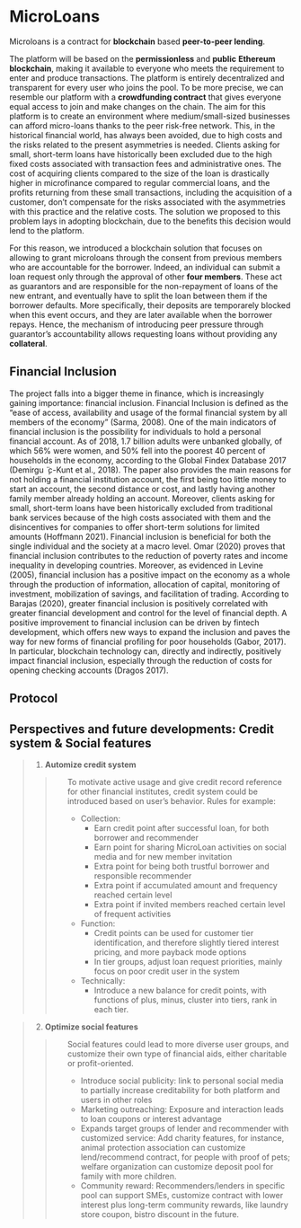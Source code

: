 # MicroLoans

Microloans is a contract for **blockchain** based **peer-to-peer lending**. 

<p>    
The platform will be based on the <strong>permissionless</strong> and <strong>public</strong> <strong>Ethereum blockchain</strong>, making it available to everyone who meets the requirement to enter and produce transactions. The platform is entirely decentralized and transparent for every user who joins the pool. To be more precise, we can resemble our platform with a <strong>crowdfunding contract</strong> that gives everyone equal access to join and make changes on the chain. 
The aim for this platform is to create an environment where medium/small-sized businesses can afford micro-loans thanks to the peer risk-free network. This, in the historical financial world, has always been avoided, due to high costs and the risks related to the present asymmetries is needed. Clients asking for small, short-term loans have historically been excluded due to the high fixed costs associated with transaction fees and administrative ones. The cost of acquiring clients compared to the size of the loan is drastically higher in microfinance compared to regular commercial loans, and the profits returning from these small transactions, including the acquisition of a customer, don’t compensate for the risks associated with the asymmetries with this practice and the relative costs. The solution we proposed to this problem lays in adopting blockchain, due to the benefits this decision would lend to the platform.</p>

For this reason, we introduced a blockchain solution that focuses on allowing to grant microloans through the consent from previous members who are accountable for the borrower. Indeed, an individual can submit a loan request only through the approval of other <strong>four members</strong>. These act as guarantors and are responsible for the non-repayment of loans of the new entrant, and eventually have to split the loan between them if the borrower defaults. More specifically, their deposits are temporarely blocked when this event occurs, and they are later available when the borrower repays. Hence, the mechanism of introducing peer pressure through guarantor’s accountability allows requesting loans without providing any <strong>collateral</strong>.
</div>

## Financial Inclusion

The project falls into a bigger theme in finance, which is increasingly gaining importance: financial inclusion.
Financial Inclusion is defined as the “ease of access, availability and usage of the formal financial system by all members of the economy” (Sarma, 2008).
One of the main indicators of financial inclusion is the possibility for individuals to hold a personal financial account.
As of 2018, 1.7 billion adults were unbanked globally, of which 56% were women, and 50% fell into the poorest 40 percent of households in the economy, according to the Global Findex Database 2017 (Demirgu ̈ ̧c-Kunt et al., 2018). The paper also provides the main reasons for not holding a financial institution account, the first being too little money to start an account, the second distance or cost, and lastly having another family member already holding an account. Moreover, clients asking for small, short-term loans have been historically excluded from traditional bank services because of the high costs associated with them and the disincentives for companies to offer short-term solutions for limited amounts (Hoffmann 2021). Financial inclusion is beneficial for both the single individual and the society at a macro level. Omar (2020) proves that financial inclusion contributes to the reduction of poverty rates and income inequality in developing countries.
Moreover, as evidenced in Levine (2005), financial inclusion has a positive impact on the economy as a whole through the production of information, allocation of capital, monitoring of investment, mobilization of savings, and facilitation of trading. According to Barajas (2020), greater financial inclusion is positively correlated with greater financial development and control for the level of financial depth.
A positive improvement to financial inclusion can be driven by fintech development, which offers new ways to expand the inclusion and paves the way for new forms of financial profiling for poor households (Gabor, 2017).
In particular, blockchain technology can, directly and indirectly, positively impact financial inclusion, especially through the reduction of costs for opening checking accounts (Dragos 2017).

## Protocol



## Perspectives and future developments: Credit system & Social features

> 1. **Automize credit system**
>>    <ul>
>>    To motivate active usage and give credit record reference for other financial institutes, credit system could be introduced based on user’s behavior. Rules for example:
>>      <ul>
>>  <li> Collection:
>>    <ul>
>>   <li>Earn credit point after successful loan, for both borrower and recommender </li>
>>    <li>Earn point for sharing MicroLoan activities on social media and for new member invitation</li>
>>    <li>Extra point for being both trustful borrower and responsible recommender</li>
>>    <li>Extra point if accumulated amount and frequency reached certain level​</li>
>>    <li>Extra point if invited members reached certain level of frequent activities</li>
>>    </ul>
>>  <li> Function:
>>    <ul>
>>    <li>Credit points can be used for customer tier identification, and therefore slightly tiered interest pricing, and more payback mode options</li>
>>    <li>In tier groups, adjust loan request priorities, mainly focus on poor credit user in the system</li>
>>    </ul>
>>  <li> Technically:
>>    <ul>
>>    <li>Introduce a new balance for credit points, with functions of plus, minus, cluster into tiers, rank in each tier.</li>
>>    <ul>
 



> 2. **Optimize social features**
>>    <ul>
>>    Social features could lead to more diverse user groups, and customize their own type of financial aids, either charitable or profit-oriented.
>>      <ul>
>>  <li> Introduce social publicity: link to personal social media to partially increase creditability for both platform and users in other roles
>>  <li> Marketing outreaching: Exposure and interaction leads to loan coupons or interest advantage
>>  <li> Expands target groups of lender and recommender with customized service: Add charity features, for instance, animal protection association can customize 
>> lend/recommend contract, for people with proof of pets; welfare organization can customize deposit pool for family with more children.
>>   <li> Community reward: Recommenders/lenders in specific pool can support SMEs, customize contract with lower interest plus long-term community rewards, like 
>>   laundry store coupon, bistro discount in the future.
>> </ul>
